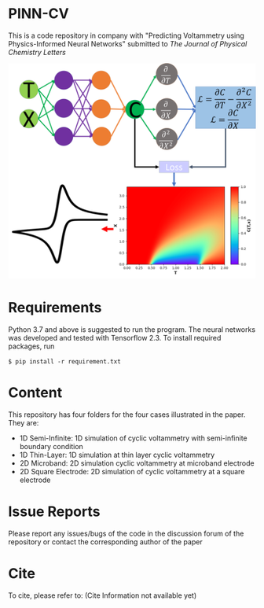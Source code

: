 # PINN-CV
 
This is a code repository in company with "Predicting Voltammetry using Physics-Informed Neural Networks" submitted to *The Journal of Physical Chemistry Letters* 

![Table of Content Figure](TOC.png)

# Requirements
Python 3.7 and above is suggested to run the program. The neural networks was developed and tested with Tensorflow 2.3. To install required packages, run

```
$ pip install -r requirement.txt

```

# Content
This repository has four folders for the four cases illustrated in the paper. They are: 

* 1D Semi-Infinite: 1D simulation of cyclic voltammetry with semi-infinite boundary condition
* 1D Thin-Layer: 1D simulation at thin layer cyclic voltammetry
* 2D Microband: 2D simulation cyclic voltammetry at microband electrode
* 2D Square Electrode: 2D simulation of cyclic voltammetry at a square electrode


# Issue Reports
Please report any issues/bugs of the code in the discussion forum of the repository or contact the corresponding author of the paper


# Cite
To cite, please refer to:
(Cite Information not available yet)



